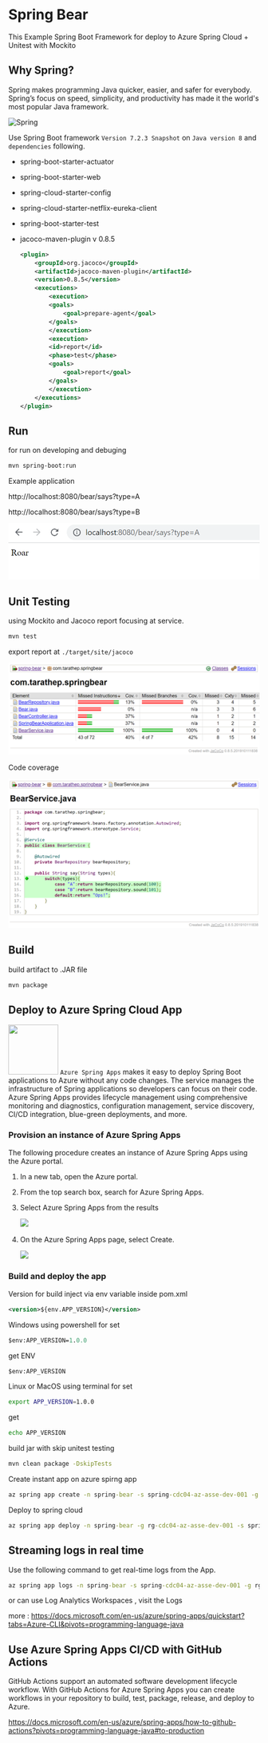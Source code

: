 # Spring Bear

This Example Spring Boot Framework for deploy to Azure Spring Cloud + Unitest with Mockito

## Why Spring?

Spring makes programming Java quicker, easier, and safer for everybody. Spring’s focus on speed, simplicity, and productivity has made it the world's most popular Java framework.

<img src="https://spring.io/images/spring-logo-9146a4d3298760c2e7e49595184e1975.svg" alt="Spring" width="200px">

Use Spring Boot framework ``Version 7.2.3 Snapshot`` on ``Java version 8`` and ``dependencies`` following.

- spring-boot-starter-actuator
- spring-boot-starter-web
- spring-cloud-starter-config
- spring-cloud-starter-netflix-eureka-client
- spring-boot-starter-test
- jacoco-maven-plugin v 0.8.5

    ```xml
    <plugin>
        <groupId>org.jacoco</groupId>
        <artifactId>jacoco-maven-plugin</artifactId>
        <version>0.8.5</version>
        <executions>
            <execution>
            <goals>
                <goal>prepare-agent</goal>
            </goals>
            </execution>
            <execution>
            <id>report</id>
            <phase>test</phase>
            <goals>
                <goal>report</goal>
            </goals>
            </execution>
        </executions>
    </plugin>
    ```

## Run

for run on developing and debuging

```bash
mvn spring-boot:run
```

Example application

http://localhost:8080/bear/says?type=A

http://localhost:8080/bear/says?type=B

![](./media/example-app.png)

## Unit Testing

using Mockito and Jacoco report focusing at service.

```bash
mvn test
```

export report at ```./target/site/jacoco```

![](./media/unittest-report.png)

Code coverage

![](./media/unittest-report-cov.png)

## Build

build artifact to .JAR file

```bash
mvn package
```

## Deploy to Azure Spring Cloud App


<img src="https://vscjava.gallerycdn.vsassets.io/extensions/vscjava/vscode-azurespringcloud/0.4.1/1653980817088/Microsoft.VisualStudio.Services.Icons.Default" height="100" width="100" style="max-width: 100%;"> ```Azure Spring Apps``` makes it easy to deploy Spring Boot applications to Azure without any code changes. The service manages the infrastructure of Spring applications so developers can focus on their code. Azure Spring Apps provides lifecycle management using comprehensive monitoring and diagnostics, configuration management, service discovery, CI/CD integration, blue-green deployments, and more.

### Provision an instance of Azure Spring Apps

The following procedure creates an instance of Azure Spring Apps using the Azure portal.

1. In a new tab, open the Azure portal.
2. From the top search box, search for Azure Spring Apps.
3. Select Azure Spring Apps from the results

    ![](https://docs.microsoft.com/en-us/azure/spring-apps/media/quickstart/spring-apps-start.png#lightbox)

4. On the Azure Spring Apps page, select Create.

    ![](https://docs.microsoft.com/en-us/azure/spring-apps/media/quickstart/spring-apps-create.png#lightbox)

### Build and deploy the app

Version for build inject via env variable inside pom.xml

```xml
<version>${env.APP_VERSION}</version>
```

Windows using powershell for set  

```ps
$env:APP_VERSION=1.0.0
```

get ENV

```ps
$env:APP_VERSION
```

Linux or MacOS using terminal for set

```bash
export APP_VERSION=1.0.0
```

get

```bash
echo APP_VERSION
```


build jar with skip unitest testing

```cmd
mvn clean package -DskipTests
```

Create instant app on azure spirng app

```cmd
az spring app create -n spring-bear -s spring-cdc04-az-asse-dev-001 -g rg-cdc04-az-asse-dev-001 --assign-endpoint true
```

Deploy to spring cloud

```cmd
az spring app deploy -n spring-bear -g rg-cdc04-az-asse-dev-001 -s spring-cdc04-az-asse-dev-001 --artifact-path target\spring-bear-0.0.1-SNAPSHOT.jar
```

## Streaming logs in real time

Use the following command to get real-time logs from the App.

```cmd
az spring app logs -n spring-bear -s spring-cdc04-az-asse-dev-001 -g rg-cdc04-az-asse-dev-001 --lines 100 -f
```

or can use Log Analytics Workspaces , visit the Logs

more : https://docs.microsoft.com/en-us/azure/spring-apps/quickstart?tabs=Azure-CLI&pivots=programming-language-java

## Use Azure Spring Apps CI/CD with GitHub Actions

GitHub Actions support an automated software development lifecycle workflow. With GitHub Actions for Azure Spring Apps you can create workflows in your repository to build, test, package, release, and deploy to Azure.

https://docs.microsoft.com/en-us/azure/spring-apps/how-to-github-actions?pivots=programming-language-java#to-production
